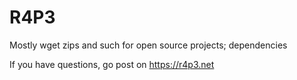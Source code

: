 # R4P3
Mostly wget zips and such for open source projects; dependencies

If you have questions, go post on https://r4p3.net
